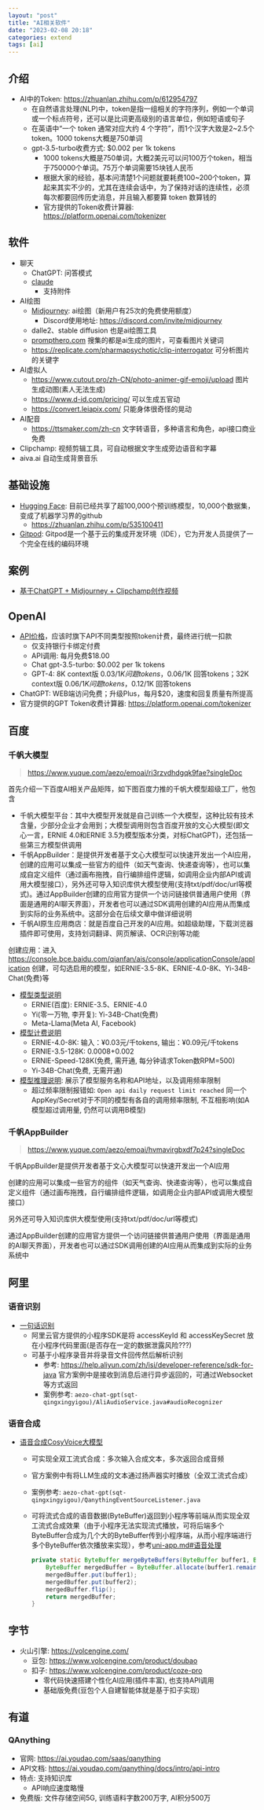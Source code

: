 ```yaml
---
layout: "post"
title: "AI相关软件"
date: "2023-02-08 20:18"
categories: extend
tags: [ai]
---
```


## 介绍

- AI中的Token: https://zhuanlan.zhihu.com/p/612954797
    - 在自然语言处理(NLP)中，token是指一组相关的字符序列，例如一个单词或一个标点符号，还可以是比词更高级别的语言单位，例如短语或句子
    - 在英语中“一个 token 通常对应大约 4 个字符”，而1个汉字大致是2~2.5个token。1000 tokens大概是750单词
    - gpt-3.5-turbo收费方式: $0.002 per 1k tokens
        - 1000 tokens大概是750单词，大概2美元可以问100万个token，相当于750000个单词。75万个单词需要15块钱人民币
        - 根据大家的经验，基本问清楚1个问题就要耗费100~200个token，算起来其实不少的，尤其在连续会话中，为了保持对话的连续性，必须每次都要回传历史消息，并且输入都要算 token 数算钱的
        - 官方提供的Token收费计算器: https://platform.openai.com/tokenizer

## 软件

- 聊天
    - ChatGPT: 问答模式
    - [claude](https://claude.ai)
        - 支持附件
- AI绘图
    - [Midjourney](https://www.midjourney.com/): ai绘图（新用户有25次的免费使用额度）
        - Discord使用地址: https://discord.com/invite/midjourney
    - dalle2、stable diffusion 也是ai绘图工具
    - [prompthero.com](https://prompthero.com) 搜集的都是ai生成的图片，可查看图片关键词
    - https://replicate.com/pharmapsychotic/clip-interrogator 可分析图片的关键字
- AI虚拟人
    - https://www.cutout.pro/zh-CN/photo-animer-gif-emoji/upload 图片生成动图(素人无法生成)
    - https://www.d-id.com/pricing/ 可以生成五官动
    - https://convert.leiapix.com/ 只能身体很奇怪的晃动
- AI配音
    - https://ttsmaker.com/zh-cn 文字转语音，多种语言和角色，api接口商业免费
- Clipchamp: 视频剪辑工具，可自动根据文字生成旁边语音和字幕
- aiva.ai 自动生成背景音乐

## 基础设施

- [Hugging Face](http://www.huggingface.co): 目前已经共享了超100,000个预训练模型，10,000个数据集，变成了机器学习界的github
    - https://zhuanlan.zhihu.com/p/535100411
- [Gitpod](https://www.gitpod.io/): Gitpod是一个基于云的集成开发环境（IDE），它为开发人员提供了一个完全在线的编码环境

## 案例

- [基于ChatGPT + Midjourney + Clipchamp创作视频](https://www.bilibili.com/video/BV1wW4y1G7a3)

## OpenAI

- [API价格](https://openai.com/pricing)，应该时旗下API不同类型按照token计费，最终进行统一扣款
    - 仅支持银行卡绑定付费
    - API调用: 每月免费$18.00
    - Chat gpt-3.5-turbo: $0.002 per 1k tokens
    - GPT-4: 8K context版 $0.03/1K 问题tokens，$0.06/1K 回答tokens；32K context版 $0.06/1K 问题tokens，$0.12/1K 回答tokens
- ChatGPT: WEB端访问免费；升级Plus，每月$20，速度和回复质量有所提高
- 官方提供的GPT Token收费计算器: https://platform.openai.com/tokenizer

## 百度

### 千帆大模型

> https://www.yuque.com/aezo/emoai/ri3rzvdhdgqk9fae?singleDoc

首先介绍一下百度AI相关产品矩阵，如下图百度力推的千帆大模型超级工厂，他包含

- 千帆大模型平台：其中大模型开发就是自己训练一个大模型，这种比较有技术含量，少部分企业才会用到；大模型调用则包含百度开放的文心大模型(即文心一言，ERNIE 4.0和ERNIE 3.5为模型版本分类，对标ChatGPT)，还包括一些第三方模型供调用
- 千帆AppBuilder：是提供开发者基于文心大模型可以快速开发出一个AI应用，创建的应用可以集成一些官方的组件（如天气查询、快递查询等），也可以集成自定义组件（通过画布拖拽，自行编排组件逻辑，如调用企业内部API或调用大模型接口），另外还可导入知识库供大模型使用(支持txt/pdf/doc/url等模式)。通过AppBuilder创建的应用官方提供一个访问链接供普通用户使用（界面是通用的AI聊天界面），开发者也可以通过SDK调用创建的AI应用从而集成到实际的业务系统中。这部分会在后续文章中做详细说明
- 千帆AI原生应用商店：就是百度自己开发的AI应用。如超级助理，下载浏览器插件即可使用，支持划词翻译、网页解读、OCR识别等功能

创建应用：进入 https://console.bce.baidu.com/qianfan/ais/console/applicationConsole/application 创建，可勾选启用的模型，如ERNIE-3.5-8K、ERNIE-4.0-8K、Yi-34B-Chat(免费)等

- [模型类型说明](https://console.bce.baidu.com/qianfan/modelcenter/model/buildIn/list)
    - ERNIE(百度): ERNIE-3.5、ERNIE-4.0
    - Yi(零一万物, 李开复): Yi-34B-Chat(免费)
    - Meta-Llama(Meta AI, Facebook)
- [模型计费说明](https://console.bce.baidu.com/qianfan/chargemanage/list)
    - ERNIE-4.0-8K: 输入：¥0.03元/千tokens, 输出：¥0.09元/千tokens
    - ERNIE-3.5-128K: 0.0008+0.002
    - ERNIE-Speed-128K(免费, 需开通, 每分钟请求Token数RPM=500)
    - Yi-34B-Chat(免费, 无需开通)
- [模型推理说明](https://console.bce.baidu.com/qianfan/ais/console/onlineService): 展示了模型服务名称和API地址，以及调用频率限制
    - 超过频率限制报错如: `Open api daily request limit reached` 同一个AppKey/Secret对于不同的模型有各自的调用频率限制, 不互相影响(如A模型超过调用量, 仍然可以调用B模型)

### 千帆AppBuilder

> https://www.yuque.com/aezo/emoai/hvmavirgbxdf7p24?singleDoc

千帆AppBuilder是提供开发者基于文心大模型可以快速开发出一个AI应用

创建的应用可以集成一些官方的组件（如天气查询、快递查询等），也可以集成自定义组件（通过画布拖拽，自行编排组件逻辑，如调用企业内部API或调用大模型接口）

另外还可导入知识库供大模型使用(支持txt/pdf/doc/url等模式)

通过AppBuilder创建的应用官方提供一个访问链接供普通用户使用（界面是通用的AI聊天界面），开发者也可以通过SDK调用创建的AI应用从而集成到实际的业务系统中

## 阿里

### 语音识别

- [一句话识别](https://help.aliyun.com/zh/isi/developer-reference/short-sentence-recognition/)
  - 阿里云官方提供的小程序SDK是将 accessKeyId 和 accessKeySecret 放在小程序代码里面(是否存在一定的数据泄露风险???)
  - 可基于小程序录音并将录音文件回传然后解析识别
    - 参考: https://help.aliyun.com/zh/isi/developer-reference/sdk-for-java 官方案例中是接收到消息后进行异步返回的，可通过Websocket等方式返回
    - 案例参考: `aezo-chat-gpt(sqt-qingxingyigou)/AliAudioService.java#audioRecognizer`

### 语音合成

- [语音合成CosyVoice大模型](https://help.aliyun.com/zh/model-studio/developer-reference/quick-start-cosyvoice)
  - 可实现全双工流式合成：多次输入合成文本，多次返回合成音频
  - 官方案例中有将LLM生成的文本通过扬声器实时播放（全双工流式合成）
  - 案例参考: `aezo-chat-gpt(sqt-qingxingyigou)/QanythingEventSourceListener.java`
  - 可将流式合成的语音数据(ByteBuffer)返回到小程序等前端从而实现全双工流式合成效果（由于小程序无法实现流式播放，可将后端多个ByteBuffer合成为几个大的ByteBuffer传到小程序端，从而小程序端进行多个ByteBuffer依次播放来实现），参考[uni-app.md#语音处理](/_posts/mobile/uni-app.md#语音处理)
  
    ```java
    private static ByteBuffer mergeByteBuffers(ByteBuffer buffer1, ByteBuffer buffer2) {
        ByteBuffer mergedBuffer = ByteBuffer.allocate(buffer1.remaining() + buffer2.remaining());
        mergedBuffer.put(buffer1);
        mergedBuffer.put(buffer2);
        mergedBuffer.flip();
        return mergedBuffer;
    }
    ```

## 字节

- 火山引擎: https://volcengine.com/
    - 豆包: https://www.volcengine.com/product/doubao
    - 扣子: https://www.volcengine.com/product/coze-pro
        - 零代码快速搭建个性化AI应用(插件丰富), 也支持API调用
        - 基础版免费(豆包个人自建智能体就是基于扣子实现)

## 有道

### QAnything

- 官网: https://ai.youdao.com/saas/qanything
- API文档: https://ai.youdao.com/qanything/docs/intro/api-intro
- 特点: 支持知识库
    - API响应速度略慢
- 免费版: 文件存储空间5G, 训练语料字数200万字, AI积分500万




